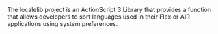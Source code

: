 The localelib project is an ActionScript 3 Library that provides a function that allows developers to sort languages used in their Flex or AIR applications using system preferences.
